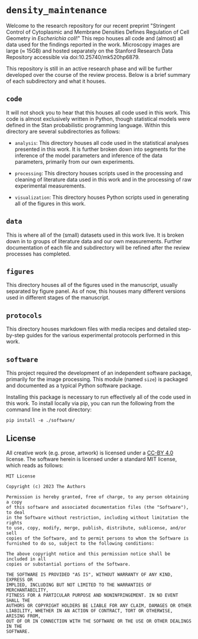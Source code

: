 # `density_maintenance`

Welcome to the research repository for our recent preprint "Stringent Control 
of Cytoplasmic and Membrane Densities Defines Regulation of Cell Geometry in *Escherichia coli*!"
This repo houses all code and (almost) all data used for the findings reported in 
the work. Microscopy images are large (≈ 15GB) and hosted separately on the
Stanford Research Data Repository accessible via doi:10.25740/mk520hp6879.

This repository is still in an active research phase and will be further developed 
over the course of the review process. Below is a brief summary of each 
subdirectory and what it houses. 

## `code`
It will not shock you to hear that this houses all code used in this work. This 
code is almost exclusively written in Python, though statistical models were 
defined in the Stan probabilistic programming language. Within this directory 
are several subdirectories as follows:

* `analysis`: This directory houses all code used in the statistical analyses 
presented in this work. It is further broken down into segments for the inference 
of the model parameters and inference of the data parameters, primarily from 
our own experiments. 

* `processing`: This directory houses scripts used in the processing and cleaning 
of literature data used in this work and in the processing of raw experimental 
measurements. 

* `visualization`: This directory houses Python scripts used in generating all 
of the figures in this work. 

## `data`
This is where all of the (small) datasets used in this work live. It is broken 
down in to groups of literature data and our own measurements. Further documentation 
of each file and subdirectory will be refined after the review processes has completed.  


## `figures`
This directory houses all of the figures used in the manuscript, usually separated 
by figure panel. As of now, this houses many different versions used in different 
stages of the manuscript.

## `protocols`
This directory houses markdown files with media recipes and detailed step-by-step
guides for the various experimental protocols performed in this work.

## `software`
This project required the development of an independent software package, primarily 
for the image processing. This module (named `size`) is packaged and documented
as a typical Python software package.

Installing this package is necessary to run effectively all of the code used in 
this work. To install locally via pip, you can run the following from the command 
line in the root directory:

```
pip install -e ./software/
```

## License
All creative work (e.g. prose, artwork) is licensed under a [CC-BY 4.0](https://creativecommons.org/licenses/by/4.0/) license.
The software herein is licensed under a standard MIT license, which reads as
follows:

```
MIT License

Copyright (c) 2023 The Authors

Permission is hereby granted, free of charge, to any person obtaining a copy
of this software and associated documentation files (the "Software"), to deal
in the Software without restriction, including without limitation the rights
to use, copy, modify, merge, publish, distribute, sublicense, and/or sell
copies of the Software, and to permit persons to whom the Software is
furnished to do so, subject to the following conditions:

The above copyright notice and this permission notice shall be included in all
copies or substantial portions of the Software.

THE SOFTWARE IS PROVIDED "AS IS", WITHOUT WARRANTY OF ANY KIND, EXPRESS OR
IMPLIED, INCLUDING BUT NOT LIMITED TO THE WARRANTIES OF MERCHANTABILITY,
FITNESS FOR A PARTICULAR PURPOSE AND NONINFRINGEMENT. IN NO EVENT SHALL THE
AUTHORS OR COPYRIGHT HOLDERS BE LIABLE FOR ANY CLAIM, DAMAGES OR OTHER
LIABILITY, WHETHER IN AN ACTION OF CONTRACT, TORT OR OTHERWISE, ARISING FROM,
OUT OF OR IN CONNECTION WITH THE SOFTWARE OR THE USE OR OTHER DEALINGS IN THE
SOFTWARE.
```


